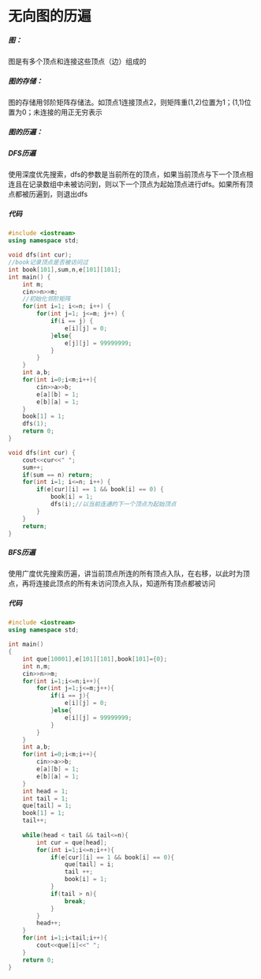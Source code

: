 # 无向图的历遍

##### 图：

图是有多个顶点和连接这些顶点（边）组成的

##### 图的存储：

图的存储用邻阶矩阵存储法。如顶点1连接顶点2，则矩阵重(1,2)位置为1；(1,1)位置为0；未连接的用正无穷表示

##### 图的历遍：

##### DFS历遍

使用深度优先搜索，dfs的参数是当前所在的顶点，如果当前顶点与下一个顶点相连且在记录数组中未被访问到，则以下一个顶点为起始顶点进行dfs。如果所有顶点都被历遍到，则退出dfs

##### 代码

```c++
#include <iostream>
using namespace std;

void dfs(int cur);
//book记录顶点是否被访问过
int book[101],sum,n,e[101][101];
int main() {
	int m;
	cin>>n>>m;
	//初始化邻阶矩阵 
	for(int i=1; i<=n; i++) {
		for(int j=1; j<=m; j++) {
			if(i == j) {
				e[i][j] = 0;
			}else{
				e[j][j] = 99999999;
			}
		}
	}
	int a,b;
	for(int i=0;i<m;i++){
		cin>>a>>b;
		e[a][b] = 1;
		e[b][a] = 1;
	}
	book[1] = 1;
	dfs(1);
	return 0;
}

void dfs(int cur) {
	cout<<cur<<" ";
	sum++;
	if(sum == n) return;
	for(int i=1; i<=n; i++) {
		if(e[cur][i] == 1 && book[i] == 0) {
			book[i] = 1;
			dfs(i);//以当前连通的下一个顶点为起始顶点
		}
	}
	return;
}
```

##### BFS历遍

使用广度优先搜索历遍，讲当前顶点所连的所有顶点入队，在右移，以此时为顶点，再将连接此顶点的所有未访问顶点入队，知道所有顶点都被访问

##### 代码

```c++
#include <iostream>
using namespace std;

int main()
{
	int que[10001],e[101][101],book[101]={0};
	int n,m;
	cin>>n>>m;
	for(int i=1;i<=n;i++){
		for(int j=1;j<=m;j++){
			if(i == j){
				e[i][j] = 0;
			}else{
				e[i][j] = 99999999;
			}
		}
	}
	int a,b;
	for(int i=0;i<m;i++){
		cin>>a>>b;
		e[a][b] = 1;
		e[b][a] = 1;
	}
	int head = 1;
	int tail = 1;
	que[tail] = 1;
	book[1] = 1;
	tail++;
	
	while(head < tail && tail<=n){
		int cur = que[head];
		for(int i=1;i<=n;i++){
			if(e[cur][i] == 1 && book[i] == 0){
				que[tail] = i;
				tail ++;
				book[i] = 1;
			}
			if(tail > n){
				break;
			}
		}
		head++;
	}
	for(int i=1;i<tail;i++){
		cout<<que[i]<<" ";
	}
	return 0;
}
```

